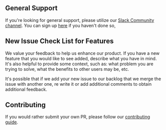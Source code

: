 ## General Support

If you're looking for general support, please utilize our [Slack Community channel](https://3bladescommunity.slack.com). You can sign up [here](https://slack.3blades.io/) if you haven't done so,

## New Issue Check List for Features

We value your feedback to help us enhance our product. If you have a new feature that you would like to see added, describe what you have in mind. It's also helpful to provide some context, such as: what problem you are trying to solve, what the benefits to other users may be, etc.

It's possible that if we add your new issue to our backlog that we merge the issue with another one, re write it or add additional comments to obtain additional feedback.

## Contributing

If you would rather submit your own PR, please follow our [contributing guide](https://github.com/3Blades/opensource/blob/master/CONTRIBUTING.md).
